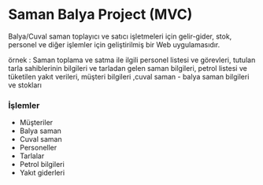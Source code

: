 # Saman Balya Project (MVC)

Balya/Cuval saman toplayıcı ve satıcı işletmeleri için gelir-gider, stok, personel ve diğer işlemler için  geliştirilmiş bir Web uygulamasıdır.

örnek : Saman toplama ve satma ile ilgili personel listesi ve görevleri, tutulan tarla sahiblerinin bilgileri ve tarladan gelen saman bilgileri, petrol listesi ve tüketilen yakıt verileri,  müşteri bilgileri ,cuval saman  - balya saman bilgileri ve stokları


### İşlemler

- Müşteriler
- Balya saman 
- Cuval saman
- Personeller
- Tarlalar
- Petrol bilgileri
- Yakıt giderleri
